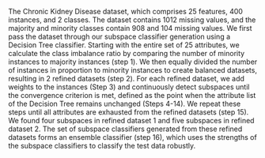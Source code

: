 The Chronic Kidney Disease dataset, which comprises 25 features, 400 instances, and 2 classes. The dataset contains 1012 missing values, and the majority and minority
classes contain 908 and 104 missing values. We first pass the dataset through our subspace classifier generation using a Decision Tree classifier.
Starting with the entire set of 25 attributes, we calculate the class imbalance ratio by  comparing the number of minority instances to majority instances (step 1). We then  equally divided the number of instances in proportion to minority instances to create balanced datasets, resulting in 2 refined datasets (step 2). For each refined dataset, we add weights to the instances (Step 3) and continuously detect subspaces until the
convergence criterion is met, defined as the point when the attribute list of the Decision Tree remains unchanged (Steps 4-14). We repeat these steps until all attributes are exhausted from the refined datasets (step 15). We found four subspaces in refined dataset 1 and five subspaces in refined dataset 2. The set of subspace classifiers generated  from these refined datasets forms an ensemble classifier (step 16), which uses
the strengths of the subspace classifiers to classify the test data robustly.
